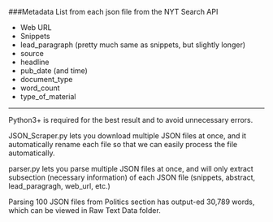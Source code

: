 ###Metadata List from each json file from the NYT Search API

- Web URL
- Snippets
- lead_paragraph  (pretty much same as snippets, but slightly longer) 
- source 
- headline
- pub_date (and time)
- document_type
- word_count
- type_of_material 

____________

Python3+ is required for the best result and to avoid unnecessary errors. 

JSON_Scraper.py lets you download multiple JSON files at once, and it automatically rename each file so that we can easily process the file automatically. 

parser.py lets you parse multiple JSON files at once, and will only extract subsection (necessary information) of each JSON file (snippets, abstract, lead_paragragh, web_url, etc.)

Parsing 100 JSON files from Politics section has output-ed 30,789 words, which can be viewed in Raw Text Data folder. 
